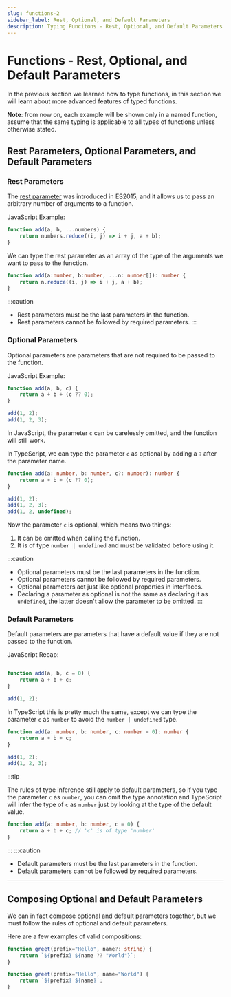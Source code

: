 ```yaml
---
slug: functions-2
sidebar_label: Rest, Optional, and Default Parameters
description: Typing Funcitons - Rest, Optional, and Default Parameters
---
```


# Functions - Rest, Optional, and Default Parameters

In the previous section we learned how to type functions, in this section we will learn about more advanced features of typed functions.

**Note**: from now on, each example will be shown only in a named function, assume that the same typing is applicable to all types of functions unless otherwise stated.

## Rest Parameters, Optional Parameters, and Default Parameters

### Rest Parameters

The [rest parameter](https://developer.mozilla.org/en-US/docs/Web/JavaScript/Reference/Functions/rest_parameters) was introduced in ES2015, and it allows us to pass an arbitrary number of arguments to a function.

JavaScript Example:
```js
function add(a, b, ...numbers) {
    return numbers.reduce((i, j) => i + j, a + b);
}
```

We can type the rest parameter as an array of the type of the arguments we want to pass to the function.

```ts
function add(a:number, b:number, ...n: number[]): number {
    return n.reduce((i, j) => i + j, a + b);
}
```
:::caution
- Rest parameters must be the last parameters in the function.
- Rest parameters cannot be followed by required parameters.
:::

### Optional Parameters
Optional parameters are parameters that are not required to be passed to the function.

JavaScript Example:
```js
function add(a, b, c) {
    return a + b + (c ?? 0);
}

add(1, 2);
add(1, 2, 3);

```
In JavaScript, the parameter `c` can be carelessly omitted, and the function will still work.

In TypeScript, we can type the parameter `c` as optional by adding a `?` after the parameter name.

```ts
function add(a: number, b: number, c?: number): number {
    return a + b + (c ?? 0);
}

add(1, 2);
add(1, 2, 3);
add(1, 2, undefined);
```

Now the parameter `c` is optional, which means two things:
1. It can be omitted when calling the function.
2. It is of type `number | undefined` and must be validated before using it.

:::caution
- Optional parameters must be the last parameters in the function.
- Optional parameters cannot be followed by required parameters.
- Optional parameters act just like optional properties in interfaces.
- Declaring a parameter as optional is not the same as declaring it as `undefined`, the latter doesn't allow the parameter to be omitted.
:::

### Default Parameters

Default parameters are parameters that have a default value if they are not passed to the function.

JavaScript Recap:
```js

function add(a, b, c = 0) {
    return a + b + c;
}

add(1, 2);

```
In TypeScript this is pretty much the same, except we can type the parameter `c` as `number` to avoid the `number | undefined` type.
```ts
function add(a: number, b: number, c: number = 0): number {
    return a + b + c;
}

add(1, 2);
add(1, 2, 3);
```

:::tip

The rules of type inference still apply to default parameters, so if you type the parameter `c` as `number`, you can omit the type annotation and TypeScript will infer the type of `c` as `number` just by looking at the type of the default value.

```ts
function add(a: number, b: number, c = 0) {
    return a + b + c; // 'c' is of type 'number'
}
```
:::
:::caution
- Default parameters must be the last parameters in the function.
- Default parameters cannot be followed by required parameters.

---

## Composing Optional and Default Parameters

We can in fact compose optional and default parameters together, but we must follow the rules of optional and default parameters.

Here are a few examples of valid compositions:

```ts
function greet(prefix="Hello", name?: string) {
    return `${prefix} ${name ?? "World"}`;
}

function greet(prefix="Hello", name="World") {
    return `${prefix} ${name}`;
}
```
